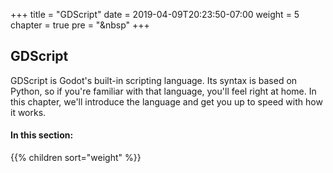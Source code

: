 +++
title = "GDScript"
date = 2019-04-09T20:23:50-07:00
weight = 5
chapter = true
pre = "<i class='fas fa-scroll fa-fw'></i>&nbsp"
+++

## <i class='fas fa-scroll'></i> GDScript

GDScript is Godot's built-in scripting language. Its syntax is based on Python, so if you're familiar with that language, you'll feel right at home. In this chapter, we'll introduce the language and get you up to speed with how it works.

#### In this section:

{{% children  sort="weight" %}}